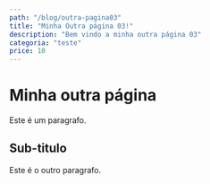 ```yaml
---
path: "/blog/outra-pagina03"
title: "Minha Outra página 03!"
description: "Bem vindo a minha outra página 03"
categoria: "teste"
price: 10
---
```


# Minha outra página

Este é um paragrafo.

## Sub-titulo

Este é o outro paragrafo.